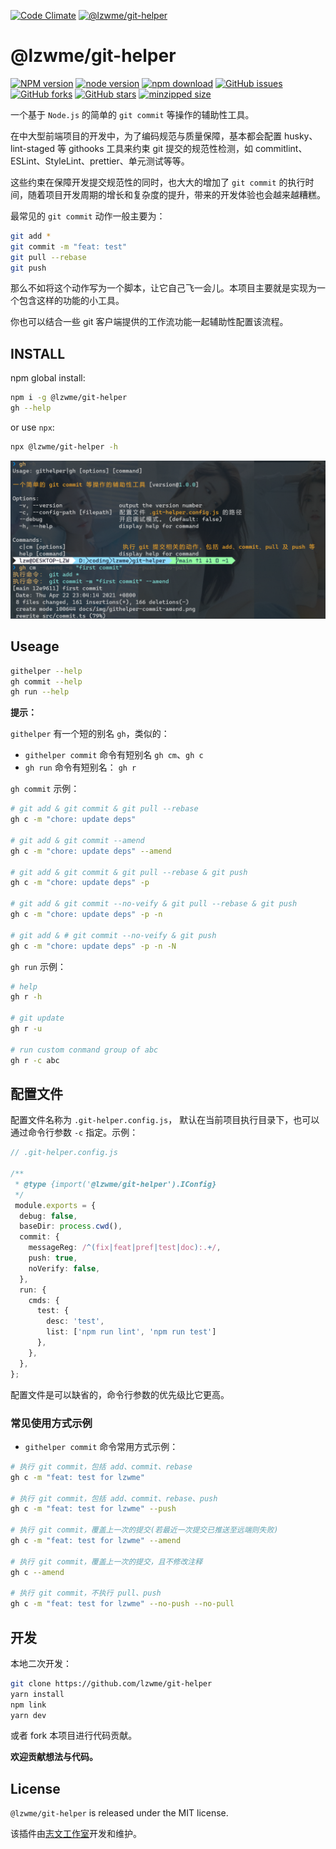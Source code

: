 [![Code Climate](https://lzw.me/images/logo.png)](https://lzw.me)
[![@lzwme/git-helper](https://nodei.co/npm/@lzwme/git-helper.png)][npm-url]

# @lzwme/git-helper

[![NPM version][npm-badge]][npm-url]
[![node version][node-badge]][node-url]
[![npm download][download-badge]][download-url]
[![GitHub issues][issues-badge]][issues-url]
[![GitHub forks][forks-badge]][forks-url]
[![GitHub stars][stars-badge]][stars-url]
[![minzipped size][bundlephobia-badge]][bundlephobia-url]

一个基于 `Node.js` 的简单的 `git commit` 等操作的辅助性工具。

在中大型前端项目的开发中，为了编码规范与质量保障，基本都会配置 husky、lint-staged 等 githooks 工具来约束 git 提交的规范性检测，如 commitlint、ESLint、StyleLint、prettier、单元测试等等。

这些约束在保障开发提交规范性的同时，也大大的增加了 `git commit` 的执行时间，随着项目开发周期的增长和复杂度的提升，带来的开发体验也会越来越糟糕。

最常见的 `git commit` 动作一般主要为：

```bash
git add *
git commit -m "feat: test"
git pull --rebase
git push
```

那么不如将这个动作写为一个脚本，让它自己飞一会儿。本项目主要就是实现为一个包含这样的功能的小工具。

你也可以结合一些 git 客户端提供的工作流功能一起辅助性配置该流程。

## INSTALL

npm global install:

```bash
npm i -g @lzwme/git-helper
gh --help
```

or use `npx`:

```bash
npx @lzwme/git-helper -h
```

![](public/img/githelper-commit-amend.png)

## Useage

```bash
githelper --help
gh commit --help
gh run --help
```

**提示：**

`githelper` 有一个短的别名 `gh`，类似的：

- `githelper commit` 命令有短别名 `gh cm`、`gh c`
- `gh run` 命令有短别名： `gh r`

`gh commit` 示例：

```bash
# git add & git commit & git pull --rebase
gh c -m "chore: update deps"

# git add & git commit --amend
gh c -m "chore: update deps" --amend

# git add & git commit & git pull --rebase & git push
gh c -m "chore: update deps" -p

# git add & git commit --no-veify & git pull --rebase & git push
gh c -m "chore: update deps" -p -n

# git add & # git commit --no-veify & git push
gh c -m "chore: update deps" -p -n -N
```

`gh run` 示例：

```bash
# help
gh r -h

# git update
gh r -u

# run custom conmand group of abc
gh r -c abc
```

## 配置文件

配置文件名称为 `.git-helper.config.js`， 默认在当前项目执行目录下，也可以通过命令行参数 `-c` 指定。示例：

```ts
// .git-helper.config.js

/**
 * @type {import('@lzwme/git-helper').IConfig}
 */
 module.exports = {
  debug: false,
  baseDir: process.cwd(),
  commit: {
    messageReg: /^(fix|feat|pref|test|doc):.+/,
    push: true,
    noVerify: false,
  },
  run: {
    cmds: {
      test: {
        desc: 'test',
        list: ['npm run lint', 'npm run test']
      },
    },
  },
};
```

配置文件是可以缺省的，命令行参数的优先级比它更高。

### 常见使用方式示例

- `githelper commit` 命令常用方式示例：

```bash
# 执行 git commit，包括 add、commit、rebase
gh c -m "feat: test for lzwme"

# 执行 git commit，包括 add、commit、rebase、push
gh c -m "feat: test for lzwme" --push

# 执行 git commit，覆盖上一次的提交(若最近一次提交已推送至远端则失败)
gh c -m "feat: test for lzwme" --amend

# 执行 git commit，覆盖上一次的提交，且不修改注释
gh c --amend

# 执行 git commit，不执行 pull、push
gh c -m "feat: test for lzwme" --no-push --no-pull
```

## 开发

本地二次开发：

```bash
git clone https://github.com/lzwme/git-helper
yarn install
npm link
yarn dev
```

或者 fork 本项目进行代码贡献。

**欢迎贡献想法与代码。**

## License

`@lzwme/git-helper` is released under the MIT license.

该插件由[志文工作室](https://lzw.me)开发和维护。


[stars-badge]: https://img.shields.io/github/stars/lzwme/git-helper.svg
[stars-url]: https://github.com/lzwme/git-helper/stargazers
[forks-badge]: https://img.shields.io/github/forks/lzwme/git-helper.svg
[forks-url]: https://github.com/lzwme/git-helper/network
[issues-badge]: https://img.shields.io/github/issues/lzwme/git-helper.svg
[issues-url]: https://github.com/lzwme/git-helper/issues
[npm-badge]: https://img.shields.io/npm/v/@lzwme/git-helper.svg?style=flat-square
[npm-url]: https://npmjs.org/package/@lzwme/git-helper
[node-badge]: https://img.shields.io/badge/node.js-%3E=_10.0.0-green.svg?style=flat-square
[node-url]: https://nodejs.org/download/
[download-badge]: https://img.shields.io/npm/dm/@lzwme/git-helper.svg?style=flat-square
[download-url]: https://npmjs.org/package/@lzwme/git-helper
[bundlephobia-url]: https://bundlephobia.com/result?p=@lzwme/git-helper@latest
[bundlephobia-badge]: https://badgen.net/bundlephobia/minzip/@lzwme/git-helper@latest
